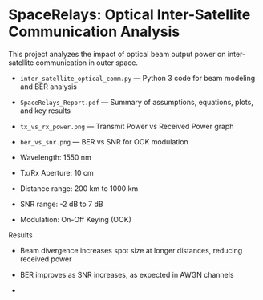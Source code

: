 # SpaceRelays: Optical Inter-Satellite Communication Analysis

This project analyzes the impact of optical beam output power on inter-satellite communication in outer space.


- `inter_satellite_optical_comm.py` — Python 3 code for beam modeling and BER analysis
- `SpaceRelays_Report.pdf` — Summary of assumptions, equations, plots, and key results
- `tx_vs_rx_power.png` — Transmit Power vs Received Power graph
- `ber_vs_snr.png` — BER vs SNR for OOK modulation


- Wavelength: 1550 nm
- Tx/Rx Aperture: 10 cm
- Distance range: 200 km to 1000 km
- SNR range: -2 dB to 7 dB
- Modulation: On-Off Keying (OOK)

Results
- Beam divergence increases spot size at longer distances, reducing received power
- BER improves as SNR increases, as expected in AWGN channels

-
